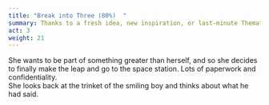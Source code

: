 ```yaml
---
title: "Break into Three (80%)  "
summary: Thanks to a fresh idea, new inspiration, or last-minute Thematic advice from the B Story (usually the love interest), the main character chooses to try again.
act: 3
weight: 21
---
```

She wants to be part of something greater than herself, and so she decides to finally make the leap and go to the space station. Lots of paperwork and confidentiality.  
She looks back at the trinket of the smiling boy and thinks about what he had said.
